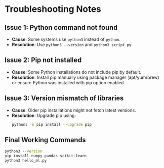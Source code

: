# Troubleshooting Notes

## Issue 1: Python command not found
- **Cause**: Some systems use `python3` instead of `python`.
- **Resolution**: Use `python3 --version` and `python3 script.py`.

## Issue 2: Pip not installed
- **Cause**: Some Python installations do not include pip by default.
- **Resolution**: Install pip manually using package manager (apt/yum/brew) or ensure Python was installed with pip option enabled.

## Issue 3: Version mismatch of libraries
- **Cause**: Older pip installations might not fetch latest versions.
- **Resolution**: Upgrade pip using:
  ```bash
  python3 -m pip install --upgrade pip
  ```

## Final Working Commands
```bash
python3 --version
pip install numpy pandas scikit-learn
python3 hello_ml.py
```
